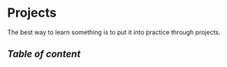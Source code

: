 # Projects

The best way to learn something is to put it into practice through projects.

## _Table of content_

